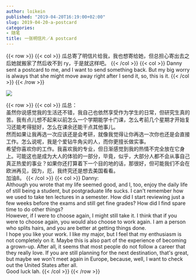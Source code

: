 ```yaml
---
author: loikein
published: "2019-04-20T16:19:00+02:00"
slug: 2019-04-20-a-postcard
categories:
- 随笔
title: 一张明信片／A postcard
---
```

{{< row >}}
{{< col >}}
瓜总寄了明信片给我，我也想寄给她，但总担心寄出去之后她就搬家了然后收不到
ry，于是就这样吧。
{{< /col >}}
{{< col >}}
Danny sent a postcard to me, and I want to send something back. But my
big worry is always that she might move away right after I send it, so,
this is it.
{{< /col >}}
{{< /row >}}

![](/post-img/2019-04-20-a-postcard.jpg)

{{< row >}}
{{< col >}}
瓜总：  
虽然你说感觉我的生活还不错，我自己也依然享受作为学生的日常，但研究生真的苦。我有点儿想不起来以前怎么一个学期能学十门课，怎么考前几个星期才开始复习还能考得挺好，怎么在课余还能干点其他事儿。  
然而如果让我再选一次应该还是会考研，就像我觉得让你再选一次你也还是会直接工作。怎么说呢，我是个爱钻牛角尖的人，而你更擅长做实事。  
希望你喜欢你的工作。我喜欢我的专业，但日渐感觉到我的热情不完全放在它身上。可能这也是成为大人的体验的一部分，毕竟，似乎，大部分人都不会从事自己真正热爱的事业？如果你还打算着下一个目的地的话，那很好，但可能我们不会在欧洲再见，因为，厄，我终究还是想去美国看看。  
加油8。
{{< /col >}}
{{< col >}}
Danny:  
Although you wrote that my life seemed good, and I, too, enjoy the daily
life of still being a student, but postgraduate life sucks. I can't
remember how we used to take ten lectures in a semester. How did I start
reviewing just a few weeks before the exams and still get fine grades?
How did I find spare time to do other things?  
However, if I were to choose again, I might still take it. I think that
if you were to choose again, you would also choose to work again. I am a
person who splits hairs, and you are better at getting things done.  
I hope you like your work. I like my major, but I feel that my
enthusiasm is not completely on it. Maybe this is also part of the
experience of becoming a grown-up. After all, it seems that most people
do not follow a career that they really love. If you are still planning
for the next destination, that's great, but maybe we won't meet again in
Europe, because, well, I want to check out the United States after
all.  
Good luck lah.
{{< /col >}}
{{< /row >}}
